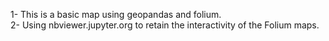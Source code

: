 1- This is a basic map using geopandas and folium.<br>
2- Using nbviewer.jupyter.org to retain the interactivity of the Folium maps. 
